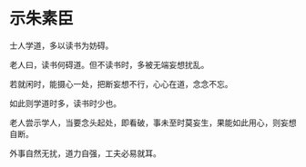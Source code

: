 # 示朱素臣

士人学道，多以读书为妨碍。

老人曰，读书何碍道。但不读书时，多被无端妄想扰乱。

若就闲时，能摄心一处，把断妄想不行，心心在道，念念不忘。

如此则学道时多，读书时少也。

老人尝示学人，当要念头起处，即看破，事未至时莫妄生，果能如此用心，则妄想自断。

外事自然无扰，道力自强，工夫必易就耳。
